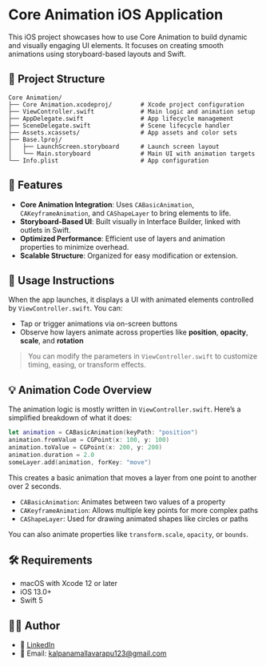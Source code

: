 # Core Animation iOS Application

This iOS project showcases how to use Core Animation to build dynamic and visually engaging UI elements. It focuses on creating smooth animations using storyboard-based layouts and Swift.

## 📁 Project Structure

```
Core Animation/
├── Core Animation.xcodeproj/        # Xcode project configuration
├── ViewController.swift             # Main logic and animation setup
├── AppDelegate.swift                # App lifecycle management
├── SceneDelegate.swift              # Scene lifecycle handler
├── Assets.xcassets/                 # App assets and color sets
├── Base.lproj/
│   ├── LaunchScreen.storyboard      # Launch screen layout
│   └── Main.storyboard              # Main UI with animation targets
└── Info.plist                       # App configuration
```

## 🎯 Features

- **Core Animation Integration**: Uses `CABasicAnimation`, `CAKeyframeAnimation`, and `CAShapeLayer` to bring elements to life.
- **Storyboard-Based UI**: Built visually in Interface Builder, linked with outlets in Swift.
- **Optimized Performance**: Efficient use of layers and animation properties to minimize overhead.
- **Scalable Structure**: Organized for easy modification or extension.

## 🧰 Usage Instructions

When the app launches, it displays a UI with animated elements controlled by `ViewController.swift`. You can:

- Tap or trigger animations via on-screen buttons
- Observe how layers animate across properties like **position**, **opacity**, **scale**, and **rotation**

> You can modify the parameters in `ViewController.swift` to customize timing, easing, or transform effects.

## 💡 Animation Code Overview

The animation logic is mostly written in `ViewController.swift`. Here’s a simplified breakdown of what it does:

```swift
let animation = CABasicAnimation(keyPath: "position")
animation.fromValue = CGPoint(x: 100, y: 100)
animation.toValue = CGPoint(x: 200, y: 200)
animation.duration = 2.0
someLayer.add(animation, forKey: "move")
```

This creates a basic animation that moves a layer from one point to another over 2 seconds.

- `CABasicAnimation`: Animates between two values of a property
- `CAKeyframeAnimation`: Allows multiple key points for more complex paths
- `CAShapeLayer`: Used for drawing animated shapes like circles or paths

You can also animate properties like `transform.scale`, `opacity`, or `bounds`.

## 🛠 Requirements

- macOS with Xcode 12 or later
- iOS 13.0+
- Swift 5

## 👩‍💻 Author

- 💼 [LinkedIn](https://www.linkedin.com/in/mary-kalpana-mallavarapu-0b448b202/)
- 📧 Email: kalpanamallavarapu123@gmail.com
